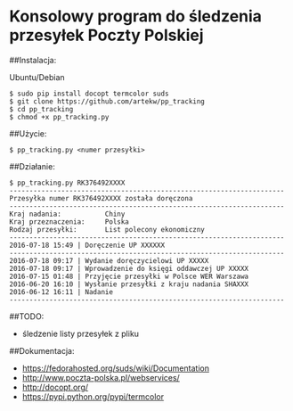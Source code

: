 # Konsolowy program do śledzenia przesyłek Poczty Polskiej


##Instalacja:

Ubuntu/Debian

    $ sudo pip install docopt termcolor suds
    $ git clone https://github.com/artekw/pp_tracking
    $ cd pp_tracking
    $ chmod +x pp_tracking.py

##Użycie:

    $ pp_tracking.py <numer przesyłki>

##Działanie:

    $ pp_tracking.py RK376492XXXX
    ---------------------------------------------------------------------
    Przesyłka numer RK376492XXXX została doręczona
    ---------------------------------------------------------------------
    Kraj nadania:           Chiny
    Kraj przeznaczenia:     Polska
    Rodzaj przesyłki:       List polecony ekonomiczny
    ---------------------------------------------------------------------
    2016-07-18 15:49 | Doręczenie UP XXXXXX
    ---------------------------------------------------------------------
    2016-07-18 09:17 | Wydanie doręczycielowi UP XXXXX
    2016-07-18 09:17 | Wprowadzenie do księgi oddawczej UP XXXXX
    2016-07-15 01:48 | Przyjęcie przesyłki w Polsce WER Warszawa
    2016-06-20 16:10 | Wysłanie przesyłki z kraju nadania SHAXXX
    2016-06-12 16:11 | Nadanie 
    ---------------------------------------------------------------------


##TODO:

* śledzenie listy przesyłek z pliku


##Dokumentacja:

* https://fedorahosted.org/suds/wiki/Documentation
* http://www.poczta-polska.pl/webservices/
* http://docopt.org/
* https://pypi.python.org/pypi/termcolor


